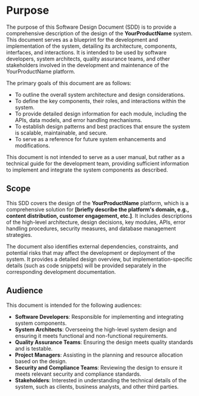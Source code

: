 # Purpose

The purpose of this Software Design Document (SDD) is to provide a comprehensive description of the design of the **YourProductName** system. This document serves as a blueprint for the development and implementation of the system, detailing its architecture, components, interfaces, and interactions. It is intended to be used by software developers, system architects, quality assurance teams, and other stakeholders involved in the development and maintenance of the YourProductName platform.

The primary goals of this document are as follows:

- To outline the overall system architecture and design considerations.
- To define the key components, their roles, and interactions within the system.
- To provide detailed design information for each module, including the APIs, data models, and error handling mechanisms.
- To establish design patterns and best practices that ensure the system is scalable, maintainable, and secure.
- To serve as a reference for future system enhancements and modifications.

This document is not intended to serve as a user manual, but rather as a technical guide for the development team, providing sufficient information to implement and integrate the system components as described.

## Scope

This SDD covers the design of the **YourProductName** platform, which is a comprehensive solution for **[briefly describe the platform's domain, e.g., content distribution, customer engagement, etc.]**. It includes descriptions of the high-level architecture, design decisions, key modules, APIs, error handling procedures, security measures, and database management strategies. 

The document also identifies external dependencies, constraints, and potential risks that may affect the development or deployment of the system. It provides a detailed design overview, but implementation-specific details (such as code snippets) will be provided separately in the corresponding development documentation.

## Audience

This document is intended for the following audiences:

- **Software Developers**: Responsible for implementing and integrating system components.
- **System Architects**: Overseeing the high-level system design and ensuring it meets functional and non-functional requirements.
- **Quality Assurance Teams**: Ensuring the design meets quality standards and is testable.
- **Project Managers**: Assisting in the planning and resource allocation based on the design.
- **Security and Compliance Teams**: Reviewing the design to ensure it meets relevant security and compliance standards.
- **Stakeholders**: Interested in understanding the technical details of the system, such as clients, business analysts, and other third parties.